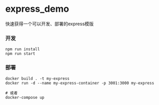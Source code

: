 # express_demo

快速获得一个可以开发、部署的express模版

### 开发

    npm run install
    npm run start

### 部署

    docker build . -t my-express
    docker run -d --name my-express-container -p 3001:3000 my-express

    # 或者
    docker-compose up
